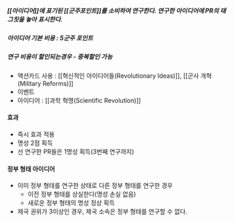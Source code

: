##### [[아이디어]]에 표기된 [[군주포인트]]를 소비하여 연구한다. 연구한 아이디어에 PR의 태그칫을 놓아 표시한다.
##### 아이디어 기본 비용 : 5군주 포인트
##### 연구 비용이 할인되는경우 - 중복할인 가능
- 액션카드 사용 : [[혁신적인 아이디어들(Revolutionary Ideas)]], [[군사 개혁(Military Reforms)]]
- 이벤트
- 아이디어 : [[과학 혁명(Scientific Revolution)]]
#### 효과
- 즉시 효과 적용
- 명성 2점 획득
- 선 연구한 PR들은 1명성 획득(3번째 연구까지)

#### 정부 형태 아이디어
- 이미 정부 형태를 연구한 상태로 다른 정부 형태를 연구한 경우
  * 이전 정부 형태를 상실한다(명성 손실 없음)
  * 새로운 정부 형태의 명성 정상 획득
- 제국 권위가 3이상인 경우, 제국 소속은 정부 형태를 연구할 수 없다.